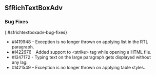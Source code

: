 ## SfRichTextBoxAdv


### Bug Fixes
{:#sfrichtextboxadv-bug-fixes}

* \#I419948 - Exception is no longer thrown on applying list in the RTL paragraph.
* \#I422676 - Added support to &lt;strike&gt; tag while opening a HTML file.
* \#I347172 - Typing text on the large paragraph gets displayed without any lag.
* \#I421549 - Exception is no longer thrown on applying table styles.